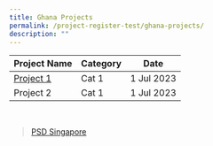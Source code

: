 ```yaml
---
title: Ghana Projects
permalink: /project-register-test/ghana-projects/
description: ""
---
```

|**Project Name**| **Category** |**Date**|
| ------ | ------ | ------ |
| [Project 1](/agreements-signed/Ghana/documents-and-templates-for-download/) <br> | Cat 1   | 1 Jul 2023     |
| Project 2  | Cat 1   | 1 Jul 2023     |
<br>


<div id="fb-root"></div>
<script nonce="1JlYv6yG" crossorigin="anonymous" src="https://connect.facebook.net/en_GB/sdk.js#xfbml=1&amp;version=v17.0" async=""></script>

<div data-show-facepile="false" data-hide-cover="false" data-adapt-container-width="true" data-small-header="false" data-height="100" data-width="250" data-tabs="timeline" data-href="https://www.facebook.com/PSDSingapore" class="fb-page"><blockquote class="fb-xfbml-parse-ignore" cite="https://www.facebook.com/PSDSingapore"><a href="https://www.facebook.com/PSDSingapore">PSD Singapore</a></blockquote></div>
<br>
<div data-hide-cover="false" data-width="380" data-href="https://www.facebook.com/PSDSingapore" data-tab="timeline" class="fb-page"></div>